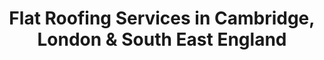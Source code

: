 ---
title: Flat Roofing Services in Cambridge, London & South East England
heading: Roofing Services
description: Test
layout: services.html
priority: 0.9
subheading: Services
subheadingcontent: With over 5 decades experience in the roofing industry across the UK, you can rest assured the service you're receiving is absolutely top notch. Please take a look below for a summary of the services we can provide. If you need something which we haven’t mentioned, then do get in touch anywayand we will do our very best to help. No job is too big or small!
---